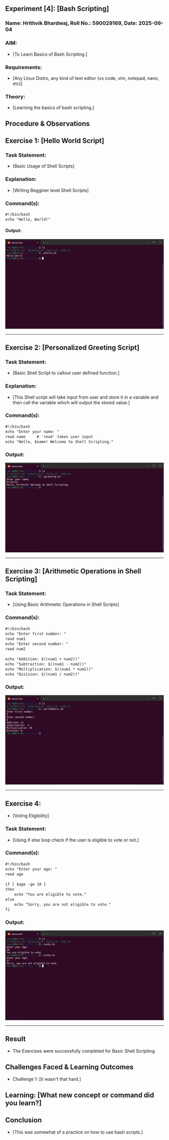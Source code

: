 ## Experiment [4]: [Bash Scripting]
### Name: Hrithvik Bhardwaj, Roll No.: 590029169, Date: 2025-09-04
### AIM: 
* [To Learn Basics of Bash Scripting.]

### Requirements:
* [Any Linux Distro, any kind of text editor (vs code, vim, notepad, nano, etc)]

### Theory: 
* [Learning the basics of bash scripting.]

## Procedure & Observations

## Exercise 1: [Hello World Script]

### Task Statement: 
* [Basic Usage of Shell Scripts]

### Explanation: 
* [Writing Begginer level Shell Scripts]

### Command(s):
```
#!/bin/bash
echo "Hello, World!"
```

#### Output:

![hello.png](/.img/hello.png)

---

## Exercise 2: [Personalized Greeting Script]

### Task Statement: 
* [Basic Shell Script to callout user defined function.]

### Explanation: 
* [This Shell script will take input from user and store it in a variable and then call the variable which will output the stored value.]

### Command(s):
```
#!/bin/bash
echo "Enter your name: "
read name     # 'read' takes user input
echo "Hello, $name! Welcome to Shell Scripting."
```

### Output:

![greeting.png](/.img/greeting.png)

---

## Exercise 3: [Arithmetic Operations in Shell Scripting]

### Task Statement:
* [Using Basic Arithmetic Operations in Shell Scripts]

### Command(s):
```
#!/bin/bash
echo "Enter first number: "
read num1
echo "Enter second number: "
read num2

echo "Addition: $((num1 + num2))"
echo "Subtraction: $((num1 - num2))"
echo "Multiplication: $((num1 * num2))"
echo "Division: $((num1 / num2))"
```

### Output:

![arithmetic.png](/.img/arithmetic.png)

---

## Exercise 4:
* [Voting Eligibility]

### Task Statement:
* [Using if else loop check if the user is eligible to vote or not.]

### Command(s):
```
#!/bin/bash
echo "Enter your age: "
read age

if [ $age -ge 18 ]
then
    echo "You are eligible to vote."
else
    echo "Sorry, you are not eligible to vote."
fi
```

### Output:

![vote.png](/.img/vote.png)

---

## Result
* The Exercises were successfully completed for Basic Shell Scripting.

## Challenges Faced & Learning Outcomes
* Challenge 1: [it wasn't that hard.]

## Learning: [What new concept or command did you learn?]


## Conclusion
* [This was somewhat of a practice on how to use bash scripts.]